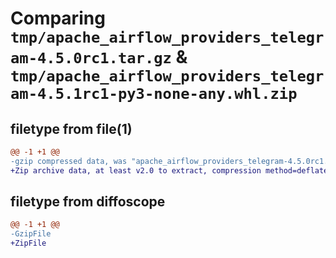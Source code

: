# Comparing `tmp/apache_airflow_providers_telegram-4.5.0rc1.tar.gz` & `tmp/apache_airflow_providers_telegram-4.5.1rc1-py3-none-any.whl.zip`

## filetype from file(1)

```diff
@@ -1 +1 @@
-gzip compressed data, was "apache_airflow_providers_telegram-4.5.0rc1.tar", last modified: Tue Apr 30 11:48:07 2024, max compression
+Zip archive data, at least v2.0 to extract, compression method=deflate
```

## filetype from diffoscope

```diff
@@ -1 +1 @@
-GzipFile
+ZipFile
```

